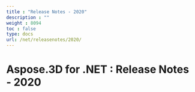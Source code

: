 ```yaml
---
title : "Release Notes - 2020" 
description : "" 
weight : 8094 
toc : false
type: docs
url: /net/releasenotes/2020/
---
```


# Aspose.3D for .NET : Release Notes - 2020


